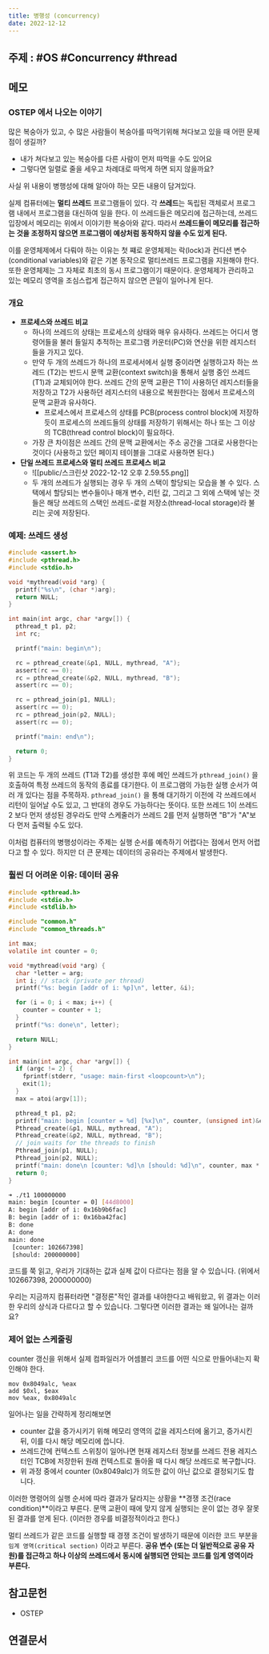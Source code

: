 ```yaml
---
title: 병행성 (concurrency)
date: 2022-12-12
---
```


## 주제 : #OS #Concurrency #thread

## 메모

### OSTEP 에서 나오는 이야기

많은 복숭아가 있고, 수 많은 사람들이 복숭아를 따먹기위해 쳐다보고 있을 때 어떤 문제점이 생길까?

- 내가 쳐다보고 있는 복숭아를 다른 사람이 먼저 따먹을 수도 있어요
- 그렇다면 일렬로 줄을 세우고 차례대로 따먹게 하면 되지 않을까요?

사실 위 내용이 병행성에 대해 알아야 하는 모든 내용이 담겨있다.

실제 컴퓨터에는 **멀티 쓰레드** 프로그램들이 있다. 각 **쓰레드**는 독립된 객체로서 프로그램 내에서 프로그램을 대신하여 일을 한다. 이 쓰레드들은 메모리에 접근하는데, 쓰레드 입장에서 메모리는 위에서 이야기한 복숭아와 같다. 따라서 **쓰레드들이 메모리를 접근하는 것을 조정하지 않으면 프로그램이 예상처럼 동작하지 않을 수도 있게 된다.**

이를 운영체제에서 다뤄야 하는 이유는 첫 쨰로 운영체제는 락(lock)과 컨디션 변수(conditional variables)와 같은 기본 동작으로 멀티쓰레드 프로그램을 지원해야 한다. 또한 운영체제는 그 자체로 최초의 동시 프로그램이기 때문이다. 운영체제가 관리하고 있는 메모리 영역을 조심스럽게 접근하지 않으면 큰일이 일어나게 된다.

### 개요

- **프로세스와 쓰레드 비교**
  - 하나의 쓰레드의 상태는 프로세스의 상태와 매우 유사하다. 쓰레드는 어디서 명령어들을 불러 들일지 추적하는 프로그램 카운터(PC)와 연산을 위한 레지스터들을 가지고 있다.
  - 만약 두 개의 쓰레드가 하나의 프로세서에서 실행 중이라면 실행하고자 하는 쓰레드 (T2)는 반드시 문맥 교환(context switch)을 통해서 실행 중인 쓰레드 (T1)과 교체되어야 한다. 쓰레드 간의 문맥 교환은 T1이 사용하던 레지스터들을 저장하고 T2가 사용하던 레지스터의 내용으로 복원한다는 점에서 프로세스의 문맥 교환과 유사하다.
    - 프로세스에서 프로세스의 상태를 PCB(process control block)에 저장하듯이 프로세스의 쓰레드들의 상태를 저장하기 위해서는 하나 또는 그 이상의 TCB(thread control block)이 필요하다.
  - 가장 큰 차이점은 쓰레드 간의 문맥 교환에서는 주소 공간을 그대로 사용한다는 것이다 (사용하고 있던 페이지 테이블을 그대로 사용하면 된다.)
- **단일 쓰레드 프로세스와 멀티 쓰레드 프로세스 비교**
  - ![[public/스크린샷 2022-12-12 오후 2.59.55.png]]
  - 두 개의 쓰레드가 실행되는 경우 두 개의 스택이 할당되는 모습을 볼 수 있다. 스택에서 할당되는 변수들이나 매개 변수, 리턴 값, 그리고 그 외에 스택에 넣는 것들은 해당 쓰레드의 스택인 쓰레드-로컬 저장소(thread-local storage)라 불리는 곳에 저장된다.

### 예제: 쓰레드 생성

```c
#include <assert.h>
#include <pthread.h>
#include <stdio.h>

void *mythread(void *arg) {
  printf("%s\n", (char *)arg);
  return NULL;
}

int main(int argc, char *argv[]) {
  pthread_t p1, p2;
  int rc;

  printf("main: begin\n");

  rc = pthread_create(&p1, NULL, mythread, "A");
  assert(rc == 0);
  rc = pthread_create(&p2, NULL, mythread, "B");
  assert(rc == 0);

  rc = pthread_join(p1, NULL);
  assert(rc == 0);
  rc = pthread_join(p2, NULL);
  assert(rc == 0);

  printf("main: end\n");

  return 0;
}
```

위 코드는 두 개의 쓰레드 (T1과 T2)를 생성한 후에 메인 쓰레드가 `pthread_join()` 을 호출하여 특정 쓰레드의 동작의 종료를 대기한다. 이 프로그램의 가능한 실행 순서가 여러 개 있다는 점을 주목하자. `pthread_join()` 을 통해 대기하기 이전에 각 쓰레드에서 리턴이 일어날 수도 있고, 그 반대의 경우도 가능하다는 뜻이다. 또한 쓰레드 1이 쓰레드 2 보다 먼저 생성된 경우라도 만약 스케줄러가 쓰레드 2를 먼저 실행하면 "B"가 "A"보다 먼저 출력될 수도 있다.

이처럼 컴퓨터의 병행성이라는 주제는 실행 순서를 예측하기 어렵다는 점에서 먼저 어렵다고 할 수 있다. 하지만 더 큰 문제는 데이터의 공유라는 주제에서 발생한다.

### 훨씬 더 어려운 이유: 데이터 공유

```c
#include <pthread.h>
#include <stdio.h>
#include <stdlib.h>

#include "common.h"
#include "common_threads.h"

int max;
volatile int counter = 0;

void *mythread(void *arg) {
  char *letter = arg;
  int i; // stack (private per thread)
  printf("%s: begin [addr of i: %p]\n", letter, &i);

  for (i = 0; i < max; i++) {
    counter = counter + 1;
  }
  printf("%s: done\n", letter);

  return NULL;
}

int main(int argc, char *argv[]) {
  if (argc != 2) {
    fprintf(stderr, "usage: main-first <loopcount>\n");
    exit(1);
  }
  max = atoi(argv[1]);

  pthread_t p1, p2;
  printf("main: begin [counter = %d] [%x]\n", counter, (unsigned int)&counter);
  Pthread_create(&p1, NULL, mythread, "A");
  Pthread_create(&p2, NULL, mythread, "B");
  // join waits for the threads to finish
  Pthread_join(p1, NULL);
  Pthread_join(p2, NULL);
  printf("main: done\n [counter: %d]\n [should: %d]\n", counter, max * 2);
  return 0;
}

```

```bash
➜ ./t1 100000000
main: begin [counter = 0] [44d8000]
A: begin [addr of i: 0x16b9b6fac]
B: begin [addr of i: 0x16ba42fac]
B: done
A: done
main: done
 [counter: 102667398]
 [should: 200000000]
```

코드를 쭉 읽고, 우리가 기대하는 값과 실제 값이 다르다는 점을 알 수 있습니다. (위에서 102667398, 200000000)

우리는 지금까지 컴퓨터라면 "결정론"적인 결과를 내야한다고 배워왔고, 위 결과는 이러한 우리의 상식과 다르다고 할 수 있습니다. 그렇다면 이러한 결과는 왜 일어나는 걸까요?

### 제어 없는 스케줄링

counter 갱신을 위해서 실제 컴파일러가 어셈블리 코드를 어떤 식으로 만들어내는지 확인해야 한다.

```assembly
mov 0x8049alc, %eax
add $0xl, $eax
mov %eax, 0x8049alc
```

일어나는 일을 간략하게 정리해보면

- counter 값을 증가시키기 위해 메모리 영역의 값을 레지스터에 옮기고, 증가시킨뒤, 이를 다시 해당 메모리에 씁니다.
- 쓰레드간에 컨텍스트 스위칭이 일어나면 현재 레지스터 정보를 쓰레드 전용 레지스터인 TCB에 저장한뒤 원래 컨텍스트로 돌아올 때 다시 해당 쓰레드로 복구합니다.
- 위 과정 중에서 counter (0x8049alc)가 의도한 값이 아닌 값으로 결정되기도 합니다.

이러한 명령어의 실행 순서에 따라 결과가 달라지는 상황을 **경쟁 조건(race condition)**이라고 부른다. 문맥 교환이 때에 맞지 않게 실행되는 운이 없는 경우 잘못된 결과를 얻게 된다. (이러한 경우를 비결정적이라고 한다.)

멀티 쓰레드가 같은 코드를 실행할 때 경쟁 조건이 발생하기 때문에 이러한 코드 부분을 `임계 영역(critical section)` 이라고 부른다. **공유 변수 (또는 더 일반적으로 공유 자원)를 접근하고 하나 이상의 쓰레드에서 동시에 실행되면 안되는 코드를 임계 영역이라 부른다.**



## 참고문헌

- OSTEP

## 연결문서
